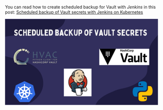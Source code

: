 You can read how to create scheduled backup for Vault with *Jenkins* in this post:
[Scheduled backup of Vault secrets with Jenkins on Kubernetes](https://igorzhivilo.com/vault/scheduled-backup-vault-secrets/)

![vault-backup](../../images/logo.png)
